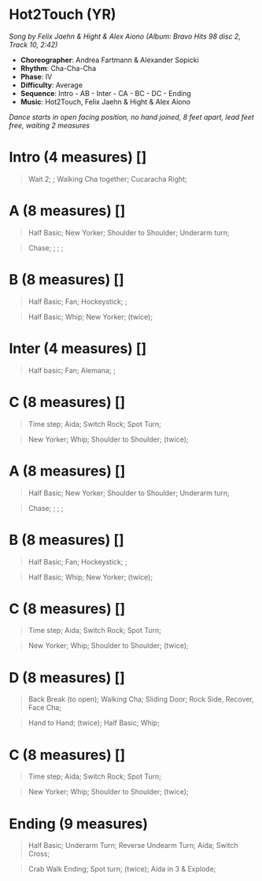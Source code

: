 # Hot2Touch (YR)
*Song by Felix Jaehn & Hight & Alex Aiono (Album: Bravo Hits 98 disc 2, Track 10, 2:42)*

* **Choreographer**: Andrea Fartmann & Alexander Sopicki
* **Rhythm**: Cha-Cha-Cha
* **Phase**: IV
* **Difficulty**: Average
* **Sequence**: Intro - AB - Inter - CA - BC - DC - Ending
* **Music**: Hot2Touch, Felix Jaehn & Hight & Alex Aiono

*Dance starts in open facing position, no hand joined, 8 feet apart, lead feet free, waiting 2 measures*

# Intro (4 measures) []

> Wait 2; ; Walking Cha together; Cucaracha Right;

# A (8 measures) []

> Half Basic; New Yorker; Shoulder to Shoulder; Underarm turn;

> Chase; ; ; ;

# B (8 measures) []

> Half Basic; Fan; Hockeystick; ;

> Half Basic; Whip; New Yorker; (twice);

# Inter (4 measures) []

> Half basic; Fan; Alemana; ;

# C (8 measures) []

> Time step; Aida; Switch Rock; Spot Turn;

> New Yorker; Whip; Shoulder to Shoulder; (twice);

# A (8 measures) []

> Half Basic; New Yorker; Shoulder to Shoulder; Underarm turn;

> Chase; ; ; ;

# B (8 measures) []

> Half Basic; Fan; Hockeystick; ;

> Half Basic; Whip; New Yorker; (twice);

# C (8 measures) []

> Time step; Aida; Switch Rock; Spot Turn;

> New Yorker; Whip; Shoulder to Shoulder; (twice);

# D (8 measures) []

> Back Break (to open); Walking Cha; Sliding Door; Rock Side, Recover, Face Cha;

> Hand to Hand; (twice); Half Basic; Whip;

# C (8 measures) []

> Time step; Aida; Switch Rock; Spot Turn;

> New Yorker; Whip; Shoulder to Shoulder; (twice);

# Ending (9 measures)

> Half Basic; Underarm Turn; Reverse Undearm Turn; Aida; Switch Cross;

> Crab Walk Ending; Spot turn; (twice); Aida in 3 & Explode;
